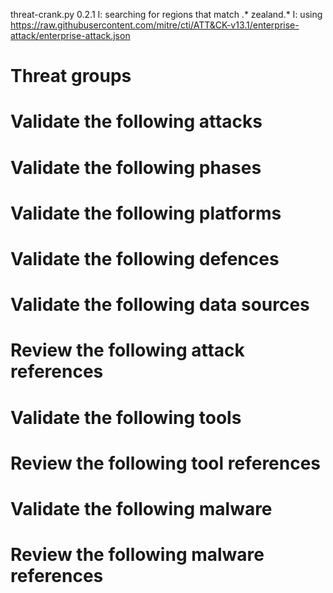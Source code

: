 threat-crank.py 0.2.1
I: searching for regions that match .* zealand.*
I: using https://raw.githubusercontent.com/mitre/cti/ATT&CK-v13.1/enterprise-attack/enterprise-attack.json
# Threat groups


# Validate the following attacks


# Validate the following phases


# Validate the following platforms


# Validate the following defences


# Validate the following data sources


# Review the following attack references


# Validate the following tools


# Review the following tool references


# Validate the following malware


# Review the following malware references


